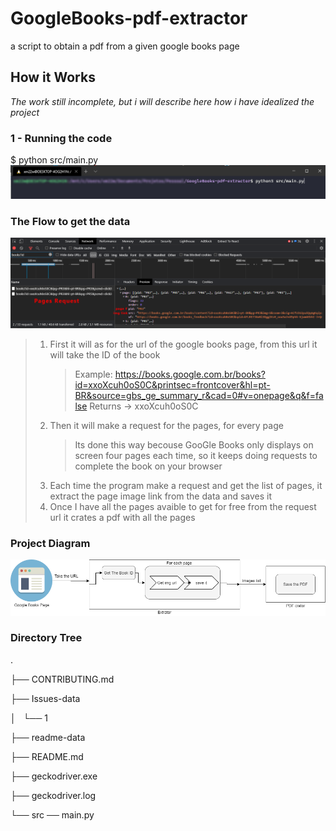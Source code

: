 # GoogleBooks-pdf-extractor
a script to obtain a pdf from a given google books page

## How it Works
*The work still incomplete, but i will describe here how i have idealized the project*

### 1 - Running the code

  $ python src/main.py
  ![alt text](https://raw.githubusercontent.com/CodeWracker/GoogleBooks-pdf-extractor/master/readme-data/print1.png)
  
### The Flow to get the data

![alt text](https://raw.githubusercontent.com/CodeWracker/GoogleBooks-pdf-extractor/master/readme-data/print2.png)

  >  1. First it will as for the url of the google books page, from this url it will take the ID of the book
  >      > Example: 
  >      > https://books.google.com.br/books?id=xxoXcuh0oS0C&printsec=frontcover&hl=pt-BR&source=gbs_ge_summary_r&cad=0#v=onepage&q&f=false
  >      > Returns -> xxoXcuh0oS0C
  >  2. Then it will make a request for the pages, for every page
  >      > Its done this way becouse GooGle Books only displays on screen four pages each time, so it keeps doing requests to complete the book on your browser
  >  3. Each time the program make a request and get the list of pages, it extract the page image link from the data and saves it
  >  4. Once I have all the pages avaible to get for free from the request url it crates a pdf with all the pages

### Project Diagram

![alt text](https://raw.githubusercontent.com/CodeWracker/GoogleBooks-pdf-extractor/master/readme-data/diagrama.png)

### Directory Tree

.

├── CONTRIBUTING.md

├── Issues-data

│   └── 1

├── readme-data

├── README.md

├── geckodriver.exe

├── geckodriver.log

└── src ── main.py

    
